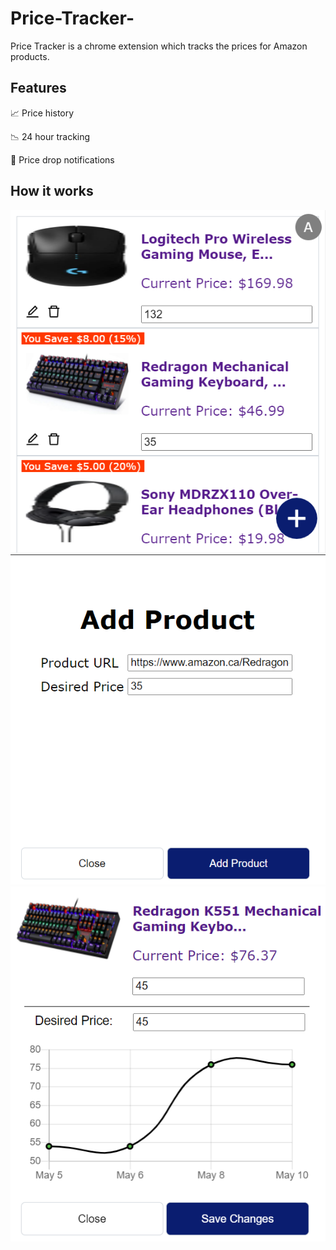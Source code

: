 # Price-Tracker-

Price Tracker is a chrome extension which tracks the prices for Amazon products.

## Features

📈 Price history

📉 24 hour tracking

🔔 Price drop notifications

## How it works
![alt text](https://github.com/aarav87/Price-Tracker-/blob/main/images/main_screen.png?raw=true)
![alt text](https://github.com/aarav87/Price-Tracker-/blob/main/images/add_product.png?raw=true)
![alt text](https://github.com/aarav87/Price-Tracker-/blob/main/images/product_graph.png?raw=true)